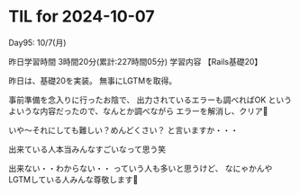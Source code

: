 # TIL for 2024-10-07

Day95: 10/7(月)

昨日学習時間 3時間20分(累計:227時間05分)
学習内容 【Rails基礎20】

昨日は、基礎20を実装。
無事にLGTMを取得。

事前準備を念入りに行ったお陰で、
出力されているエラーも調べればOK
というよいうな内容だったので、なんとか調べながら
エラーを解消し、クリア🙏

いや〜それにしても難しい？めんどくさい？
と言いますか・・・

出来ている人本当みんなすごいなって思う笑

出来ない・・わからない・・
っていう人も多いと思うけど、
なにゃかんやLGTMしている人みんな尊敬します🙏